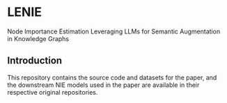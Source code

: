 # LENIE
Node Importance Estimation Leveraging LLMs for Semantic Augmentation in Knowledge Graphs

## Introduction
This repository contains the source code and datasets for the paper, and the downstream NIE models used in the paper are available in their respective original repositories.
